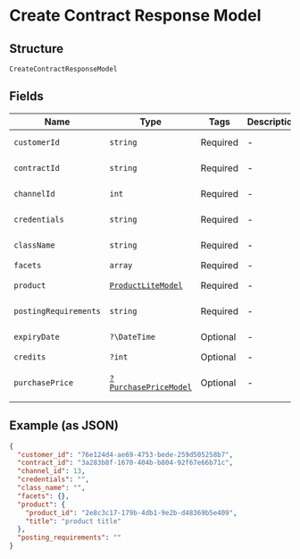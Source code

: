 
# Create Contract Response Model

## Structure

`CreateContractResponseModel`

## Fields

| Name | Type | Tags | Description | Getter | Setter |
|  --- | --- | --- | --- | --- | --- |
| `customerId` | `string` | Required | - | getCustomerId(): string | setCustomerId(string customerId): void |
| `contractId` | `string` | Required | - | getContractId(): string | setContractId(string contractId): void |
| `channelId` | `int` | Required | - | getChannelId(): int | setChannelId(int channelId): void |
| `credentials` | `string` | Required | - | getCredentials(): string | setCredentials(string credentials): void |
| `className` | `string` | Required | - | getClassName(): string | setClassName(string className): void |
| `facets` | `array` | Required | - | getFacets(): array | setFacets(array facets): void |
| `product` | [`ProductLiteModel`](../../doc/models/product-lite-model.md) | Required | - | getProduct(): ProductLiteModel | setProduct(ProductLiteModel product): void |
| `postingRequirements` | `string` | Required | - | getPostingRequirements(): string | setPostingRequirements(string postingRequirements): void |
| `expiryDate` | `?\DateTime` | Optional | - | getExpiryDate(): ?\DateTime | setExpiryDate(?\DateTime expiryDate): void |
| `credits` | `?int` | Optional | - | getCredits(): ?int | setCredits(?int credits): void |
| `purchasePrice` | [`?PurchasePriceModel`](../../doc/models/purchase-price-model.md) | Optional | - | getPurchasePrice(): ?PurchasePriceModel | setPurchasePrice(?PurchasePriceModel purchasePrice): void |

## Example (as JSON)

```json
{
  "customer_id": "76e124d4-ae69-4753-bede-259d505258b7",
  "contract_id": "3a283b8f-1670-404b-b804-92f67e66b71c",
  "channel_id": 13,
  "credentials": "",
  "class_name": "",
  "facets": {},
  "product": {
    "product_id": "2e8c3c17-179b-4db1-9e2b-d48369b5e409",
    "title": "product title"
  },
  "posting_requirements": ""
}
```

